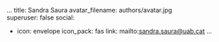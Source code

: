 ...
title: Sandra Saura
avatar_filename: authors/avatar.jpg  
superuser: false
social:
- icon: envelope
  icon_pack: fas
  link: mailto:sandra.saura@uab.cat
...
